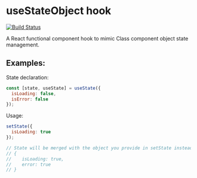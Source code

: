 # useStateObject hook

[![Build Status](https://travis-ci.org/quangdng/useStateObject.svg?branch=master)](https://travis-ci.org/quangdng/useStateObject)

A React functional component hook to mimic Class component object state management.

## Examples:

State declaration:

```javascript
const [state, useState] = useState({
  isLoading: false,
  isError: false
});
```

Usage:

```javascript
setState({
  isLoading: true
});

// State will be merged with the object you provide in setState instead of being replaced
// {
//    isLoading: true,
//    error: true
// }
```
